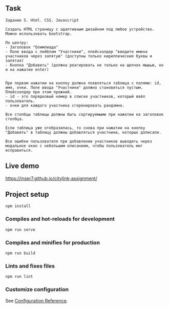 ## Task

```
Задание 5. Html. CSS. Javascript

Создать HTML страницу с адаптивным дизайном под любое устройство. Можно использовать bootstrap.

По центру:
- Заголовок "Олимпиада"
- Поле ввода с лейблом "Участники", плейсхолдер "введите имена участников через запятую" (доступны только кириллические буквы и запятая)
- Кнопка "Добавить" (должна реагировать не только на щелчок мышью, но и на нажатие enter)


При первом нажатии на кнопку должна появляться таблица с полями: id, имя, очки. Поле ввода "Участники" должно становиться пустым. Плейсхолдер при этом прежний.
- id - это порядковый номер в списке участников, который ввёл пользователь.
- очки для каждого участника сгеренировать рандомно.

Все столбцы таблицы должны быть сортируемыми при нажатии на заголовок столбца.

Если таблица уже отобразилась, то снова при нажатии на кнопку "Добавить" в таблицу должны добавляться участники, которых дописали.

Все ошибки пользователя при добавлении участников выводить через модальное окно с небольшим описанием, чтобы пользователь мог исправиться.
```

## Live demo

https://inser7.github.io/citylink-assignment/

## Project setup
```
npm install
```

### Compiles and hot-reloads for development
```
npm run serve
```

### Compiles and minifies for production
```
npm run build
```

### Lints and fixes files
```
npm run lint
```

### Customize configuration
See [Configuration Reference](https://cli.vuejs.org/config/).
